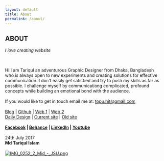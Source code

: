 ```yaml
---
layout: default
title: About
permalink: /about/
---
```

<div class="w3-container w3-content w3-center w3-padding-64" style="max-width:800px" id="band">
    <h2 class="w3-wide">ABOUT</h2>
    <p class="w3-opacity"><i>I love creating website</i></p>
    <div class="w3-justify">
    <br>
    <br> Hi I am Tariqul an adventurous Graphic Designer from Dhaka, Bangladesh who is always open to new experiments and creating solutions for effective communication. I don't easily get satisfied and try to push my skills as far as possible. I challenge myself by communicationg complicated, profound concepts while building an emotional bond with the audience.
    <br>
    <br> If you would like to get in touch email me at: <a href="mailto:topu.hit@gmail.com" target="_blank">topu.hit@gmail.com</a>
    <br>
    <br>
    <a href="http://blog.tariquldesign.com/" target="_blank">Blog</a> | <a href="https://topuhit.github.io" target="_blank">Github</a> | <a href="https://topuhit.github.io/portfolio/index.html" target="_blank">Web 1</a> | <a href="https://tariquldesign.ml/" target="_blank">Web 2</a>
    <br>
    <a href="https://www.facebook.com/TariqulDesign" target="_blank">Daily Design</a> | <a href="http://cargocollective.com/TariqulDesign" target="_blank">Current site</a> | <a href="http://tariqul.businesscatalyst.com/index.html" target="_blank"> Old site</a>
    <br>
    <br>
    <b><a href="https://www.facebook.com/topu.hit" target="_blank">Facebook</a> |  <a href="https://www.behance.net/topu_hit" target="_blank">Behance</a> | <a href="https://www.linkedin.com/in/topuhit" target="_blank">LinkedIn</a> | <a href="https://www.youtube.com/user/topuhittopu" target="_blank">Youtube</a></b>
    <br>
    <br>
    24th July 2017<br> 
    <b>Md Tariqul Islam</b>
    <br>
    <br>
    <a data-size="1600x1875" href="http://res.cloudinary.com/designertariqul/image/upload/tariquldesign/IMG_0252_2_Mid_-_JSU.png" target="_blank"> <img src="http://res.cloudinary.com/designertariqul/image/upload/w_260/tariquldesign/IMG_0252_2_Mid_-_JSU.png" alt="IMG_0252_2_Mid_-_JSU.png"></a>
</div>
